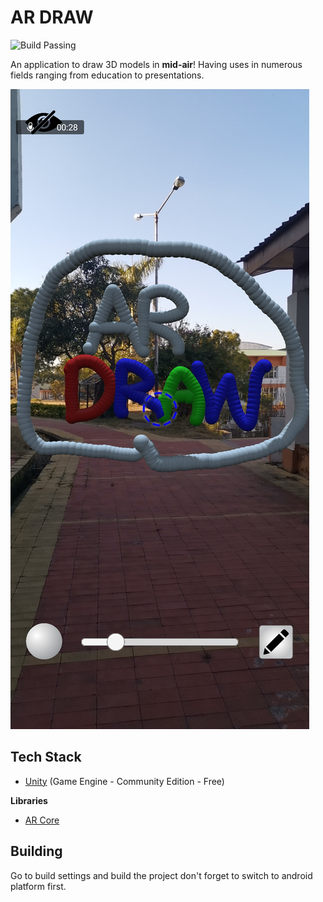 # AR DRAW
![Build Passing](https://camo.githubusercontent.com/cfcaf3a99103d61f387761e5fc445d9ba0203b01/68747470733a2f2f7472617669732d63692e6f72672f6477796c2f657374612e7376673f6272616e63683d6d6173746572)


An application to draw 3D models in **mid-air**! Having uses in numerous
fields ranging from education to presentations.

![AR draw demo](ardraw.jpg)

## Tech Stack
- [Unity](https://unity.com) (Game Engine - Community Edition - Free)

**Libraries**
- [AR Core](https://developers.google.com/ar)

## Building
Go to build settings and build the project don't forget to switch to
android platform first.
